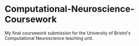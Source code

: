 # Computational-Neuroscience-Coursework
My final coursework submission for the University of Bristol's Computational Neuroscience teaching unit.
